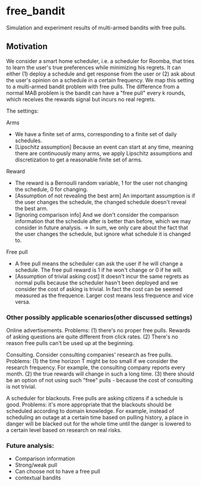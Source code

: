 # free_bandit
Simulation and experiment results of multi-armed bandits with free pulls.


## Motivation
We consider a smart home scheduler, i.e. a scheduler for Roomba, that tries to learn the user's true preferences while minimizing his regrets. It can either (1) deploy a schedule and get response from the user or (2) ask about the user's opinion on a schedule in a certain frequency. We map this setting to a multi-armed bandit problem with free pulls. The difference from a normal MAB problem is the bandit can have a "free pull" every k rounds, which receives the rewards signal but incurs no real regrets. 

The settings: 

Arms
* We have a finite set of arms, corresponding to a finite set of daily schedules. 
* [Lipschitz assumption] Because an event can start at any time, meaning there are continuously many arms, we apply Lipschitz assumptions and discretization to get a reasonable finite set of arms.

Reward
* The reward is a Bernoulli random variable, 1 for the user not changing the schedule, 0 for changing. 
* [Assumption of not revealing the best arm] An important assumption is if the user changes the schedule, the changed schedule doesn't reveal the best arm. 
* [Ignoring comparison info] And we don't consider the comparison information that the schedule after is better than before, which we may consider in future analysis. 
-> In sum, we only care about the fact that the user changes the schedule, but ignore what schedule it is changed to.

Free pull
* A free pull means the scheduler can ask the user if he will change a schedule. The free pull reward is 1 if he won't change or 0 if he will. 
* [Assumption of trivial asking cost] It doesn't incur the same regrets as normal pulls because the scheduler hasn't been deployed and we consider the cost of asking is trivial. In fact the cost can be seemed measured as the frequence. Larger cost means less frequence and vice versa. 


### Other possibly applicable scenarios(other discussed settings)
Online advertisements. Problems: (1) there's no proper free pulls. Rewards of asking questions are quite different from click rates. (2) There's no reason free pulls can't be used up at the beginning.

Consulting. Consider consulting companies' research as free pulls. Problems: (1) the time horizon T might be too small if we consider the research frequency. For example, the consulting company reports every month. (2) the true rewards will change in such a long time. (3) there should be an option of not using such "free" pulls - because the cost of consulting is not trivial.

A scheduler for blackouts. Free pulls are asking citizens if a schedule is good. Problems: it's more appropriate that the blackouts should be scheduled according to domain knowledge. For example, instead of scheduling an outage at a certain time based on pulling history, a place in danger will be blacked out for the whole time until the danger is lowered to a certain level based on research on real risks.


### Future analysis:

* Comparison information
* Strong/weak pull
* Can choose not to have a free pull
* contextual bandits
